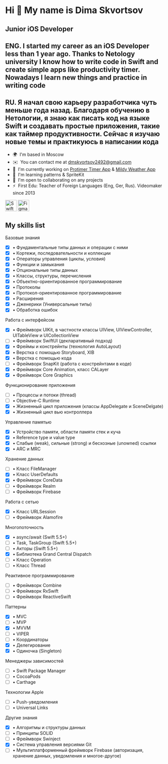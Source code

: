 Hi 👋 My name is Dima Skvortsov
===============================

Junior iOS Developer
-------------

ENG. I started my career as an iOS Developer less than 1 year ago. Thanks to Netology university I know how to write code in Swift and create simple apps like productivity timer. Nowadays I learn new things and practice in writing code
-------------
RU. Я начал свою карьеру разработчика чуть меньше года назад. Благодаря обучению в Нетологии, я знаю как писать код на языке Swift и создавать простые приложения, такие как таймер продуктивности. Сейчас я изучаю новые темы и практикуюсь в написании кода
-------------

*   🌍  I'm based in Moscow
*   ✉️  You can contact me at [dmskvortsov2492@gmail.com](mailto:dmskvortsov2492@gmail.com)
*   🚀  I'm currently working on [Protimer Timer App](https://github.com/redbuilderOne/ProductivityTimer---Showcase-Apps) & [Mildy Weather App](https://github.com/redbuilderOne/Mildy-MVVM-Portfolio-App)
*   🧠  I'm learning patterns & SpriteKit
*   🤝  I'm open to collaborating on any projects
*   ⚡  First Edu: Teacher of Foreign Languages (Eng, Ger, Rus). Videomaker since 2013

<p align="left"> <a href="https://developer.apple.com/swift/" target="_blank" rel="noreferrer"><img src="https://raw.githubusercontent.com/danielcranney/readme-generator/main/public/icons/skills/swift-colored.svg" width="36" height="36" alt="Swift" /></a> <a href="https://www.figma.com/" target="_blank" rel="noreferrer"><img src="https://raw.githubusercontent.com/danielcranney/readme-generator/main/public/icons/skills/figma-colored.svg" width="36" height="36" alt="Figma" /></a> </p>


My skills list
-------------

Базовые знания
- [x]  • Фундаментальные типы данных и операции с ними
- [x]  • Кортежи, последовательности и коллекции
- [x]  • Операторы управления (циклы, условия)
- [x]  • Функции и замыкания
- [x]  • Опциональные типы данных
- [x]  • Классы, структуры, перечисления
- [x]  • Объектно-ориентированное программирование
- [x]  • Протоколы
- [x]  • Протокол-ориентированное программирование
- [x]  • Расширения
- [x]  • Дженерики (Универсальные типы)
- [x]  • Обработка ошибок

Работа с интерфейсом
- [x]  • Фреймворк UIKit, в частности классы UIView, UIViewController, UITableView и UICollectionView
- [ ]  • Фреймворк SwiftUI (декларативный подход)
- [x]  • Фреймы и констрейнты (технология AutoLayout)
- [x]  • Верстка с помощью Storyboard, XIB
- [x]  • Верстка с помощью кода
- [ ]  • Фреймворк SnapKit (работа с констрейнтами в коде)
- [x]  • Фреймворк Core Animation, класс CALayer
- [x]  • Фреймворк Core Graphics

Функционирование приложения
- [ ]  • Процессы и потоки (thread)
- [ ]  • Objective-C Runtime
- [x]  • Жизненный цикл приложения (классы AppDelegate и SceneDelgate)
- [x]  • Жизненный цикл вью контроллера

Управление памятью
- [x]  • Устройство памяти, области памяти стек и куча
- [x]  • Reference type и value type
- [x]  • Слабые (weak), сильные (strong) и бесхозные (unowned) ссылки
- [x]  • ARC и MRC

Хранение данных
- [ ]  • Класс FileManager
- [x]  • Класс UserDefaults
- [x]  • Фреймворк CoreData
- [ ]  • Фреймворк Realm
- [ ]  • Фреймворк Firebase

Работа с сетью
- [x]  • Класс URLSession
- [ ]  • Фреймворк Alamofire

Многопоточность
- [x]  • async/await (Swift 5.5+)
- [ ]  • Task, TaskGroup (Swift 5.5+)
- [ ]  • Акторы (Swift 5.5+)
- [x]  • Библиотека Grand Central Dispatch
- [ ]  • Класс Operation
- [ ]  • Класс Thread

Реактивное программирование
- [ ]  • Фреймворк Combine
- [ ]  • Фреймворк RxSwift
- [ ]  • Фреймворк ReactiveSwift

Паттерны
- [x]  • MVC
- [ ]  • MVP
- [x]  • MVVM
- [ ]  • VIPER
- [ ]  • Координаторы
- [x]  • Делегирование
- [x]  • Одиночка (Singleton)

Менеджеры зависимостей
- [ ]  • Swift Package Manager
- [ ]  • CocoaPods
- [ ]  • Carthage

Технологии Apple
- [ ]  • Push-уведомления 
- [ ]  • Universal Links

Другие знания
- [x]  • Алгоритмы и структуры данных
- [ ]  • Принципы SOLID
- [ ]  • Фреймворк Swinject
- [x]  • Система управления версиями Git
- [ ]  • Мультиплатформенный фреймворк Firebase (авторизация, хранение данных, уведомления и многое-другое)
